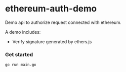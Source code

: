 # ethereum-auth-demo
Demo api to authorize request connected with ethereum.

A demo includes:
- Verify signature generated by ethers.js

### Get started
```
go run main.go
```